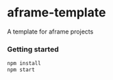 # aframe-template
A template for aframe projects

### Getting started

```bash
npm install
npm start
```
